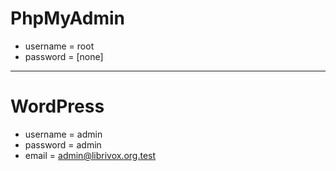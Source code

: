 PhpMyAdmin
==========

* username = root
* password = [none]

- - - - -

WordPress
=========

* username = admin
* password = admin
* email    = admin@librivox.org.test
